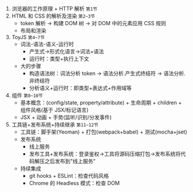 1. 浏览器的工作原理 + HTTP 解析 `第1节`
2. HTML 和 CSS 的解析及渲染 `第2~3节`
   - token 解析 -> 构建 DOM 树 -> 对 DOM 中的元素应用 CSS 规则
   - 布局和渲染
3. ToyJS `第4~7节`
   - 词法-语法-语义-运行时
     - 产生式->形式化语言->词法+语法
     - 运行时：类型+执行上下文
   - 大的步骤
     - 构造语法树：词法分析 token -> 语法分析.产生式终结符 -> 语法分析.非终结符
     - 分析语义+运行时：即类型+表达式+作用域等
4. 组件 `第8~10节`
   - 基本概念：(config/state, property/attribute) + 生命周期 + children + 组件风格(基于 JSX/标记语言)
   - JSX + 动画 + 手势(监听/识别/分发事件)
5. 工具链+发布系统+持续继承 `第11~12节`
   - 工具链：脚手架(Yeoman) + 打包(webpack+babel) + 测试(mocha+jset)
   - 发布系统
     - 线上服务
     - 发布工具+发布系统：登录鉴权->工具将源码压缩打包->发布系统将代码解压之后发布到"线上服务"
   - 持续集成
     - git hooks + ESLint：检查代码风格
     - Chrome 的 Headless 模式：检查 DOM
